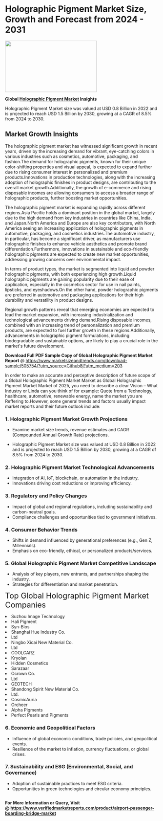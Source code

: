 <H1>Holographic Pigment Market Size, Growth and Forecast from 2024 - 2031</H1><img class="aligncenter size-medium wp-image-584254" src="https://thirdeyenews.in/wp-content/uploads/2024/09/Global-Market-Research-300x168.jpeg" alt="" width="300" height="168" /><p><strong>Global&nbsp;<a href="https://www.marketsizeandtrends.com/download-sample/505754/?utm_source=Github8j?utm_medium=203">Holographic Pigment Market</a> Insights</strong></p><p>Holographic Pigment Market size was valued at USD 0.8 Billion in 2022 and is projected to reach USD 1.5 Billion by 2030, growing at a CAGR of 8.5% from 2024 to 2030.</p><p><h2>Market Growth Insights</h2> <p>The holographic pigment market has witnessed significant growth in recent years, driven by the increasing demand for vibrant, eye-catching colors in various industries such as cosmetics, automotive, packaging, and fashion.The demand for holographic pigments, known for their unique color-shifting properties and visual appeal, is expected to expand further due to rising consumer interest in personalized and premium products.Innovations in production technologies, along with the increasing adoption of holographic finishes in product designs, are contributing to the overall market growth.Additionally, the growth of e-commerce and rising disposable incomes are allowing consumers to access a broader range of holographic products, further boosting market opportunities.</p> <p>The holographic pigment market is expanding rapidly across different regions.Asia Pacific holds a dominant position in the global market, largely due to the high demand from key industries in countries like China, India, and Japan.North America and Europe are also key contributors, with North America seeing an increasing application of holographic pigments in automotive, packaging, and cosmetics industries.The automotive industry, in particular, has become a significant driver, as manufacturers use holographic finishes to enhance vehicle aesthetics and promote brand differentiation.Furthermore, innovations in sustainable and eco-friendly holographic pigments are expected to create new market opportunities, addressing growing concerns over environmental impact.<p>In terms of product types, the market is segmented into liquid and powder holographic pigments, with both experiencing high growth.Liquid holographic pigments are gaining popularity due to their ease of application, especially in the cosmetics sector for use in nail paints, lipsticks, and eyeshadows.On the other hand, powder holographic pigments are preferred in automotive and packaging applications for their high durability and versatility in product designs.<p>Regional growth patterns reveal that emerging economies are expected to lead the market expansion, with increasing industrialization and technological advancements driving demand.Rising disposable incomes, combined with an increasing trend of personalization and premium products, are expected to fuel further growth in these regions.Additionally, advancements in holographic pigment formulations, including biodegradable and sustainable options, are likely to play a crucial role in the market's future development.<p><span class=""><strong>Download Full PDF Sample Copy of Global Holographic Pigment Market Report</strong> @ <a href="https://www.marketsizeandtrends.com/download-sample/505754/?utm_source=Github8j?utm_medium=203" target="_blank">https://www.marketsizeandtrends.com/download-sample/505754/?utm_source=Github8j?utm_medium=203</a></span></p><p>In order to make an accurate and perceptive description of future scope of a Global&nbsp;Holographic Pigment Market Market as Global&nbsp;Holographic Pigment Market Market of 2025, you need to describe a clear Vision &ndash; What Industry or Linda can you think of for example: Quote from a Technology, healthcare, automotive, renewable energy, name the market you are Reffering to.However, some general trends and factors usually impact market reports and their future outlook include:</p><h3>1.&nbsp;<strong>Holographic Pigment Market Growth Projections</strong></h3><ul><li>Examine market size trends, revenue estimates and CAGR (Compounded Annual Growth Rate) projections.</li><li><p>Holographic Pigment Market size was valued at USD 0.8 Billion in 2022 and is projected to reach USD 1.5 Billion by 2030, growing at a CAGR of 8.5% from 2024 to 2030.</p></li></ul><h3>2.&nbsp;<strong>Holographic Pigment Market Technological Advancements</strong></h3><ul><li>Integration of AI, IoT, blockchain, or automation in the industry.</li><li>Innovations driving cost reductions or improving efficiency.</li></ul><h3>3.&nbsp;<strong>Regulatory and Policy Changes</strong></h3><ul><li>Impact of global and regional regulations, including sustainability and carbon-neutral goals.</li><li>Compliance challenges and opportunities tied to government initiatives.</li></ul><h3>4.&nbsp;<strong>Consumer Behavior Trends</strong></h3><ul><li>Shifts in demand influenced by generational preferences (e.g., Gen Z, Millennials).</li><li>Emphasis on eco-friendly, ethical, or personalized products/services.</li></ul><h3>5.&nbsp;<strong>Global Holographic Pigment Market Competitive Landscape</strong></h3><ul><li>Analysis of key players, new entrants, and partnerships shaping the industry.</li><li>Strategies for differentiation and market penetration.</li></ul><p data-pm-slice="1 1 []"><span style="color: inherit; font-family: inherit; font-size: 25px;">Top Global Holographic Pigment Market Companies</span></p><div class="" data-test-id=""><p><li>Suzhou Image Technology</li><li> Hali Pigment</li><li> Syn-Bios</li><li> Shanghai Hue Industry Co.</li><li> Ltd</li><li> Ningbo Xicai New Material Co.</li><li> Ltd</li><li> COOLCARZ</li><li> Kryolan</li><li> Hidden Cosmetics</li><li> Sarazaar</li><li> Ocrown Co.</li><li> Ltd</li><li> GEOTECH</li><li> Shandong Spirit New Material Co.</li><li>Ltd.</li><li> CosmicAuria</li><li> Orcheer</li><li> Alpha Pigments</li><li> Perfect Pearls and Pigments</li></p></div><h3>6.&nbsp;<strong>Economic and Geopolitical Factors</strong></h3><ul><li>Influence of global economic conditions, trade policies, and geopolitical events.</li><li>Resilience of the market to inflation, currency fluctuations, or global crises.</li></ul><h3>7.&nbsp;<strong>Sustainability and ESG (Environmental, Social, and Governance)</strong></h3><ul><li>Adoption of sustainable practices to meet ESG criteria.</li><li>Opportunities in green technologies and circular economy principles.</li></ul><h2><strong style="font-size: 14px;">For More Information or Query, Visit @&nbsp;</strong><a style="background-color: #ffffff; font-size: 14px;" href="https://www.marketsizeandtrends.com/report/holographic-pigment-market/" target="_blank">https://www.verifiedmarketreports.com/product/airport-passenger-boarding-bridge-market</a></h2>